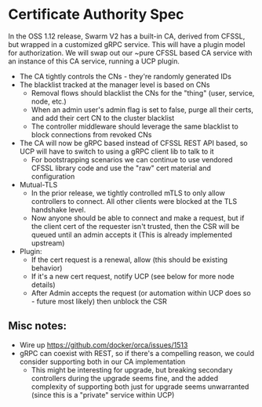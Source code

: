 # Certificate Authority Spec

In the OSS 1.12 release, Swarm V2 has a built-in CA, derived from CFSSL,
but wrapped in a customized gRPC service.  This will have a plugin model
for authorization.  We will swap out our ~pure CFSSL based CA service
with an instance of this CA service, running a UCP plugin.

* The CA tightly controls the CNs - they're randomly generated IDs
* The blacklist tracked at the manager level is based on CNs
    * Removal flows should blacklist the CNs for the "thing" (user, service, node, etc.)
    * When an admin user's admin flag is set to false, purge all their certs, and add their cert CN to the cluster blacklist
    * The controller middleware should leverage the same blacklist to block connections from revoked CNs
* The CA will now be gRPC based instead of CFSSL REST API based, so UCP will have to switch to using a gRPC client lib to talk to it
    * For bootstrapping scenarios we can continue to use vendored CFSSL library code and use the "raw" cert material and configuration
* Mutual-TLS
    * In the prior release, we tightly controlled mTLS to only allow controllers to connect.  All other clients were blocked at the TLS handshake level.
    * Now anyone should be able to connect and make a request, but if the client cert of the requester isn't trusted, then the CSR will be queued until an admin accepts it  (This is already implemented upstream)
* Plugin:
    * If the cert request is a renewal, allow (this should be existing behavior)
    * If it's a new cert request, notify UCP (see below for more node details)
    * After Admin accepts the request (or automation within UCP does so - future most likely) then unblock the CSR



## Misc notes:

* Wire up https://github.com/docker/orca/issues/1513
* gRPC can coexist with REST, so if there's a compelling reason, we could consider supporting both in our CA implementation
    * This might be interesting for upgrade, but breaking secondary controllers during the upgrade seems fine, and the added complexity of supporting both just for upgrade seems unwarranted (since this is a "private" service within UCP)
